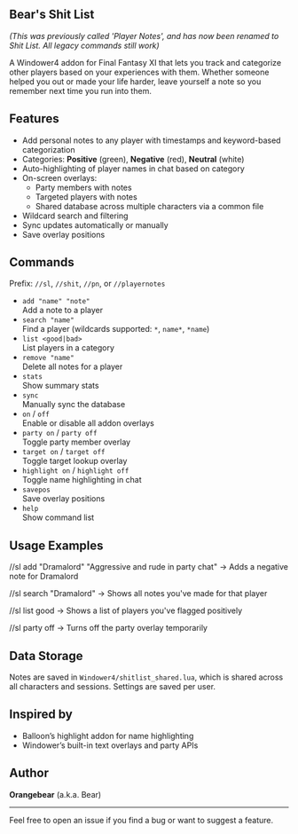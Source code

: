 ## **Bear's Shit List**
_(This was previously called 'Player Notes', and has now been renamed to Shit List. All legacy commands still work)_

A Windower4 addon for Final Fantasy XI that lets you track and categorize other players based on your experiences with them. 
Whether someone helped you out or made your life harder, leave yourself a note so you remember next time you run into them.

## Features

- Add personal notes to any player with timestamps and keyword-based categorization
- Categories: **Positive** (green), **Negative** (red), **Neutral** (white)
- Auto-highlighting of player names in chat based on category
- On-screen overlays:
  - Party members with notes
  - Targeted players with notes
  - Shared database across multiple characters via a common file
- Wildcard search and filtering
- Sync updates automatically or manually
- Save overlay positions

## Commands

Prefix: `//sl`, `//shit`, `//pn`, or `//playernotes`
- `add "name" "note"`  
  Add a note to a player
- `search "name"`  
  Find a player (wildcards supported: `*`, `name*`, `*name`)
- `list <good|bad>`  
  List players in a category
- `remove "name"`  
  Delete all notes for a player
- `stats`  
  Show summary stats
- `sync`  
  Manually sync the database
- `on` / `off`  
  Enable or disable all addon overlays
- `party on` / `party off`  
  Toggle party member overlay
- `target on` / `target off`  
  Toggle target lookup overlay
- `highlight on` / `highlight off`  
  Toggle name highlighting in chat
- `savepos`  
  Save overlay positions
- `help`  
  Show command list


## Usage Examples
//sl add "Dramalord" "Aggressive and rude in party chat"
→ Adds a negative note for Dramalord

//sl search "Dramalord"
→ Shows all notes you've made for that player

//sl list good
→ Shows a list of players you've flagged positively

//sl party off
→ Turns off the party overlay temporarily

## Data Storage
Notes are saved in `Windower4/shitlist_shared.lua`, which is shared across all characters and sessions. Settings are saved per user.

## Inspired by
- Balloon’s highlight addon for name highlighting
- Windower’s built-in text overlays and party APIs

## Author
**Orangebear** (a.k.a. Bear)

---

Feel free to open an issue if you find a bug or want to suggest a feature.

